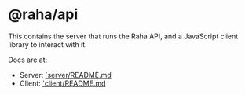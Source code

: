 # @raha/api

This contains the server that runs the Raha API, and a JavaScript client library
to interact with it.

Docs are at:

- Server: [`server/README.md](src/server/README.md)
- Client: [`client/README.md](src/client/README.md)
